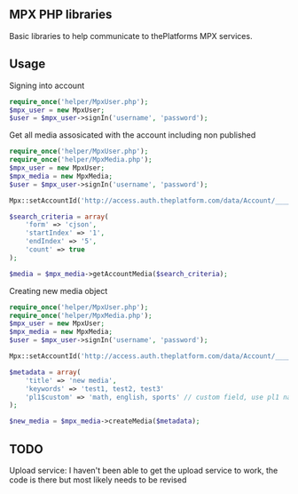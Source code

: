 ## MPX PHP libraries
Basic libraries to help communicate to thePlatforms MPX services.


## Usage

Signing into account

```php
require_once('helper/MpxUser.php');
$mpx_user = new MpxUser;
$user = $mpx_user->signIn('username', 'password');
```


Get all media assosicated with the account including non published

```php
require_once('helper/MpxUser.php');
require_once('helper/MpxMedia.php');
$mpx_user = new MpxUser;
$mpx_media = new MpxMedia;
$user = $mpx_user->signIn('username', 'password');

Mpx::setAccountId('http://access.auth.theplatform.com/data/Account/________');

$search_criteria = array(
	'form' => 'cjson',
	'startIndex' => '1',
	'endIndex' => '5',
	'count' => true
);

$media = $mpx_media->getAccountMedia($search_criteria);
```

Creating new media object

```php
require_once('helper/MpxUser.php');
require_once('helper/MpxMedia.php');
$mpx_user = new MpxUser;
$mpx_media = new MpxMedia;
$user = $mpx_user->signIn('username', 'password');

Mpx::setAccountId('http://access.auth.theplatform.com/data/Account/________');

$metadata = array(
	'title' => 'new media',
	'keywords' => 'test1, test2, test3'
	'pl1$custom' => 'math, english, sports' // custom field, use pl1 namespace
);

$new_media = $mpx_media->createMedia($metadata);
```



## TODO
Upload service: I haven't been able to get the upload service to work, the code is there but most likely needs to be revised